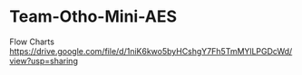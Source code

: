 # Team-Otho-Mini-AES

Flow Charts
https://drive.google.com/file/d/1niK6kwo5byHCshgY7Fh5TmMYlLPGDcWd/view?usp=sharing
